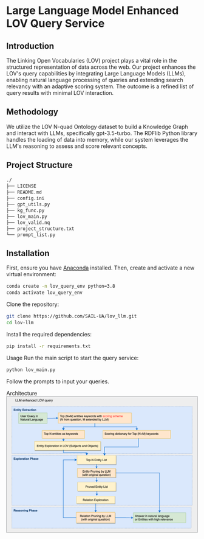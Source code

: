 # Large Language Model Enhanced LOV Query Service

## Introduction

The Linking Open Vocabularies (LOV) project plays a vital role in the structured representation of data across the web. Our project enhances the LOV's query capabilities by integrating Large Language Models (LLMs), enabling natural language processing of queries and extending search relevancy with an adaptive scoring system. The outcome is a refined list of query results with minimal LOV interaction.

## Methodology

We utilize the LOV N-quad Ontology dataset to build a Knowledge Graph and interact with LLMs, specifically gpt-3.5-turbo. The RDFlib Python library handles the loading of data into memory, while our system leverages the LLM's reasoning to assess and score relevant concepts.

## Project Structure
```
./
├── LICENSE
├── README.md
├── config.ini
├── gpt_utils.py
├── kg_func.py
├── lov_main.py
├── lov_valid.nq
├── project_structure.txt
└── prompt_list.py
```

## Installation

First, ensure you have [Anaconda](https://www.anaconda.com/products/distribution) installed. Then, create and activate a new virtual environment:


```bash
conda create -n lov_query_env python=3.8
conda activate lov_query_env
```

Clone the repository:
```bash
git clone https://github.com/SAIL-UA/lov_llm.git
cd lov-llm
```

Install the required dependencies:

```bash
pip install -r requirements.txt
```

Usage
Run the main script to start the query service:

```bash
python lov_main.py
```
Follow the prompts to input your queries.

Architecture
![Architecture Diagram](doc/LOV_LLM.drawio.png "Architecture Diagram")

